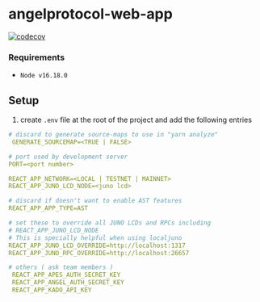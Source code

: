 # angelprotocol-web-app

[![codecov](https://codecov.io/gh/AngelProtocolFinance/angelprotocol-web-app/branch/master/graph/badge.svg?token=9KS3RZZHJF)](https://codecov.io/gh/AngelProtocolFinance/angelprotocol-web-app)

### Requirements

- `Node v16.18.0`

## Setup

1. create `.env` file at the root of the project and add the following entries

```yaml
# discard to generate source-maps to use in "yarn analyze"
 GENERATE_SOURCEMAP=<TRUE | FALSE>

# port used by development server
PORT=<port number>

REACT_APP_NETWORK=<LOCAL | TESTNET | MAINNET>
REACT_APP_JUNO_LCD_NODE=<juno lcd>

# discard if doesn't want to enable AST features
REACT_APP_APP_TYPE=AST

# set these to override all JUNO LCDs and RPCs including
# REACT_APP_JUNO_LCD_NODE
# This is specially helpful when using localjuno
REACT_APP_JUNO_LCD_OVERRIDE=http://localhost:1317
REACT_APP_JUNO_RPC_OVERRIDE=http://localhost:26657

# others ( ask team members )
 REACT_APP_APES_AUTH_SECRET_KEY
 REACT_APP_ANGEL_AUTH_SECRET_KEY
 REACT_APP_KADO_API_KEY

```
